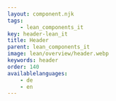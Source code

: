 ```yaml
---
layout: component.njk
tags: 
    - lean_components_it
key: header-lean_it
title: Header
parent: lean_components_it
image: lean/overview/header.webp
keywords: header
order: 140
availablelanguages: 
    - de
    - en
---
```


